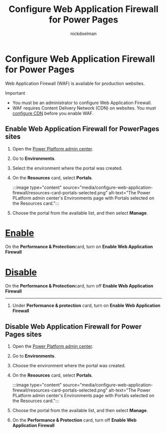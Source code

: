 ﻿---
title: Configure Web Application Firewall for Power Pages
description: Learn how to configure Web Application Firewall on Power Pages.
author: nickdoelman
ms.topic: conceptual
ms.custom: 
ms.date: 09/14/2022
ms.author: ndoelman
ms.reviewer: ndoelman
contributors:
    - nickdoelman
    - ProfessorKendrick
---

# Configure Web Application Firewall for Power Pages

Web Application Firewall (WAF) is available for production websites.

>[!IMPORTANT]
> - You must be an administrator to configure Web Application Firewall.
> - WAF requires Content Delivery Network (CDN) on websites. You must [configure CDN](/power-apps/maker/portals/configure/configure-cdn) before you enable WAF.

## Enable Web Application Firewall for PowerPages sites

1. Open the [Power Platform admin center](https://admin.powerplatform.microsoft.com/environments).

1. Go to **Environments**.  

1. Select the environment where the portal was created.

1. On the **Resources** card, select **Portals**.

    :::image type="content" source="media/configure-web-application-firewall/resources-card-portals-selected.png" alt-text="The Power PLatform admin center's Environments page with Portals selected on the Resources card.":::

1. Choose the portal from the available list, and then select **Manage**.

# [Enable](#tab/enable)

On the **Performance & Protection**card, turn on **Enable Web Application Firewall**

# [Disable](#tab/disable)

On the **Performance & Protection**card, turn off **Enable Web Application Firewall**

---

1. Under **Performance & protection** card, turn on **Enable Web Application Firewall**

## Disable Web Application Firewall for Power Pages sites

1. Open the [Power Platform admin center](https://admin.powerplatform.microsoft.com/environments).

1. Go to **Environments**.  

1. Choose the environment where the portal was created.

1. On the **Resources** card, select **Portals**.

    :::image type="content" source="media/configure-web-application-firewall/resources-card-portals-selected.png" alt-text="The Power PLatform admin center's Environments page with Portals selected on the Resources card.":::

1. Choose the portal from the available list, and then select **Manage**.

1. On the **Performance & Protection** card, turn off **Enable Web Application Firewall**
